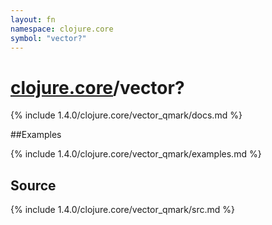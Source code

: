 ```yaml
---
layout: fn
namespace: clojure.core
symbol: "vector?"
---
```


# [clojure.core](../)/vector?

{% include 1.4.0/clojure.core/vector_qmark/docs.md %}

##Examples

{% include 1.4.0/clojure.core/vector_qmark/examples.md %}
## Source
{% include 1.4.0/clojure.core/vector_qmark/src.md %}

